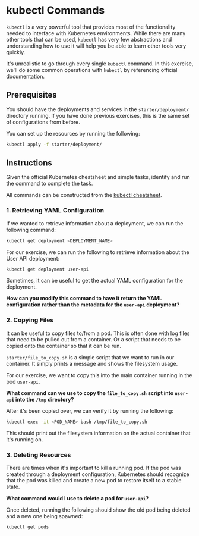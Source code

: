 # kubectl Commands
`kubectl` is a very powerful tool that provides most of the functionality needed to interface with Kubernetes environments. While there are many other tools that can be used, `kubectl` has very few abstractions and understanding how to use it will help you be able to learn other tools very quickly.

It's unrealistic to go through every single `kubectl` command. In this exercise, we'll do some common operations with `kubectl` by referencing official documentation.

## Prerequisites
You should have the deployments and services in the `starter/deployment/` directory running. If you have done previous exercises, this is the same set of configurations from before.

You can set up the resources by running the following:
```bash
kubectl apply -f starter/deployment/
```

## Instructions
Given the official Kubernetes cheatsheet and simple tasks, identify and run the command to complete the task.

All commands can be constructed from the [kubectl cheatsheet](https://kubernetes.io/docs/reference/kubectl/cheatsheet/).

### 1. Retrieving YAML Configuration
If we wanted to retrieve information about a deployment, we can run the following command:
```bash
kubectl get deployment <DEPLOYMENT_NAME>
```

For our exercise, we can run the following to retrieve information about the User API deployment:
```bash
kubectl get deployment user-api
```

Sometimes, it can be useful to get the actual YAML configuration for the deployment.

**How can you modify this command to have it return the YAML configuration rather than the metadata for the `user-api` deployment?**

### 2. Copying Files
It can be useful to copy files to/from a pod. This is often done with log files that need to be pulled out from a container. Or a script that needs to be copied onto the container so that it can be run.

`starter/file_to_copy.sh` is a simple script that we want to run in our container. It simply prints a message and shows the filesystem usage.

For our exercise, we want to copy this into the main container running in the pod `user-api`.

**What command can we use to copy the `file_to_copy.sh` script into `user-api` into the `/tmp` directory?**

After it's been copied over, we can verify it by running the following:
```bash
kubectl exec -it <POD_NAME> bash /tmp/file_to_copy.sh
```
This should print out the filesystem information on the actual container that it's running on.

### 3. Deleting Resources
There are times when it's important to kill a running pod. If the pod was created through a deployment configuration, Kubernetes should recognize that the pod was killed and create a new pod to restore itself to a stable state.

**What command would I use to delete a pod for `user-api`?**

Once deleted, running the following should show the old pod being deleted and a new one being spawned:
```bash
kubectl get pods
```
